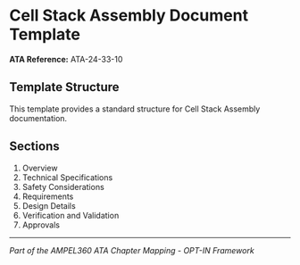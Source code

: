 # Cell Stack Assembly Document Template

**ATA Reference:** ATA-24-33-10

## Template Structure

This template provides a standard structure for Cell Stack Assembly documentation.

## Sections

1. Overview
2. Technical Specifications
3. Safety Considerations
4. Requirements
5. Design Details
6. Verification and Validation
7. Approvals

---
*Part of the AMPEL360 ATA Chapter Mapping - OPT-IN Framework*
